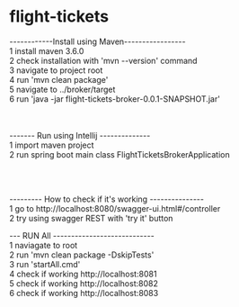 # flight-tickets

------------Install using Maven----------------- </br>
1 install maven 3.6.0  </br>
2 check installation with 'mvn --version' command  </br>
3 navigate to project root  </br>
4 run 'mvn clean package'  </br>
5 navigate to ../broker/target  </br>
6 run 'java -jar flight-tickets-broker-0.0.1-SNAPSHOT.jar'  </br>
 </br> </br>


------- Run using Intellij --------------  </br>
1 import maven project  </br>
2 run spring boot main class FlightTicketsBrokerApplication  </br>

 </br> </br>

--------- How to check if it's working ---------------  </br>
1 go to http://localhost:8080/swagger-ui.html#/controller  </br>
2 try using swagger REST with 'try it' button </br>


--- RUN All ---------------------------- <br/>
1 naviagate to root <br/>
2 run 'mvn clean package -DskipTests' <br/>
3 run 'startAll.cmd' <br/>
4 check if working http://localhost:8081 <br/>
5 check if working http://localhost:8082 <br/>
6 check if working http://localhost:8083 <br/>